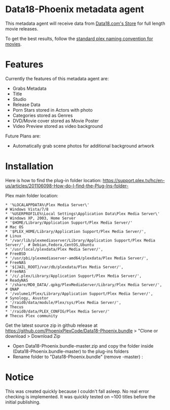 # Data18-Phoenix metadata agent

This metadata agent will receive data from [Data18.com's Store](https://data18.empirestores.co) for full length movie releases.

To get the best results, follow the [standard plex naming convention for movies](http://wiki.plexapp.com/index.php/Media_Naming_and_Organization_Guide#Movie_Content).


Features
============
Currently the features of this metadata agent are:
- Grabs Metadata
- Title
- Studio
- Release Data
- Porn Stars stored in Actors with photo
- Categories stored as Genres
- DVD/Movie cover stored as Movie Poster
- Video Preview stored as video background

Future Plans are:
- Automatically grab scene photos for additional background artwork

Installation
============
Here is how to find the plug-in folder location:
https://support.plex.tv/hc/en-us/articles/201106098-How-do-I-find-the-Plug-Ins-folder-

Plex main folder location:

    * '%LOCALAPPDATA%\Plex Media Server\'                                        # Windows Vista/7/8
    * '%USERPROFILE%\Local Settings\Application Data\Plex Media Server\'         # Windows XP, 2003, Home Server
    * '$HOME/Library/Application Support/Plex Media Server/'                     # Mac OS
    * '$PLEX_HOME/Library/Application Support/Plex Media Server/',               # Linux
    * '/var/lib/plexmediaserver/Library/Application Support/Plex Media Server/', # Debian,Fedora,CentOS,Ubuntu
    * '/usr/local/plexdata/Plex Media Server/',                                  # FreeBSD
    * '/usr/pbi/plexmediaserver-amd64/plexdata/Plex Media Server/',              # FreeNAS
    * '${JAIL_ROOT}/var/db/plexdata/Plex Media Server/',                         # FreeNAS
    * '/c/.plex/Library/Application Support/Plex Media Server/',                 # ReadyNAS
    * '/share/MD0_DATA/.qpkg/PlexMediaServer/Library/Plex Media Server/',        # QNAP
    * '/volume1/Plex/Library/Application Support/Plex Media Server/',            # Synology, Asustor
    * '/raid0/data/module/Plex/sys/Plex Media Server/',                          # Thecus
    * '/raid0/data/PLEX_CONFIG/Plex Media Server/'                               # Thecus Plex community    

Get the latest source zip in github release at https://github.com/PhoenixPlexCode/Data18-Phoenix.bundle > "Clone or download > Download Zip
- Open Data18-Phoenix.bundle-master.zip and copy the folder inside (Data18-Phoenix.bundle-master) to the plug-ins folders
- Rename folder to "Data18-Phoenix.bundle" (remove -master) :

Notice
============
This was created quickly because I couldn't fall asleep. No real error checking is implemented. It was quickly tested on ~100 titles before the initial publishing.